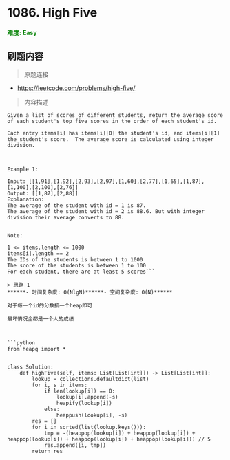 # 1086. High Five

**<font color=green>难度: Easy</font>**

## 刷题内容

> 原题连接

* https://leetcode.com/problems/high-five/

> 内容描述

```
Given a list of scores of different students, return the average score of each student's top five scores in the order of each student's id.

Each entry items[i] has items[i][0] the student's id, and items[i][1] the student's score.  The average score is calculated using integer division.

 

Example 1:

Input: [[1,91],[1,92],[2,93],[2,97],[1,60],[2,77],[1,65],[1,87],[1,100],[2,100],[2,76]]
Output: [[1,87],[2,88]]
Explanation: 
The average of the student with id = 1 is 87.
The average of the student with id = 2 is 88.6. But with integer division their average converts to 88.
 

Note:

1 <= items.length <= 1000
items[i].length == 2
The IDs of the students is between 1 to 1000
The score of the students is between 1 to 100
For each student, there are at least 5 scores```

> 思路 1
******- 时间复杂度: O(NlgN)******- 空间复杂度: O(N)******

对于每一个id的分数搞一个heap即可

最坏情况全都是一个人的成绩



```python
from heapq import *


class Solution:
    def highFive(self, items: List[List[int]]) -> List[List[int]]:
        lookup = collections.defaultdict(list)
        for i, s in items:
            if len(lookup[i]) == 0:
                lookup[i].append(-s)
                heapify(lookup[i])
            else:
                heappush(lookup[i], -s)
        res = []
        for i in sorted(list(lookup.keys())):
            tmp = -(heappop(lookup[i]) + heappop(lookup[i]) + heappop(lookup[i]) + heappop(lookup[i]) + heappop(lookup[i])) // 5
            res.append([i, tmp])
        return res
```





















